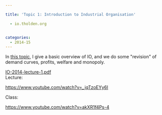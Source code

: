 ```yaml
---

title: 'Topic 1: Introduction to Industrial Organisation'

  - io.tholden.org


categories:
  - 2014-15
---
```

In <a href="http://www.tholden.org/wp-content/uploads/2014/10/IO-2014-lecture-1.pdf">this topic</a>, I give a basic overview of IO, and we do some "revision" of demand curves, profits, welfare and monopoly.
<div class="PDFcontainer">
<div class="PDFelement"><object data="http://www.tholden.org/wp-content/uploads/2014/10/IO-2014-lecture-1.pdf" type="application/pdf" width="100%" height="100%"><a href="http://www.tholden.org/wp-content/uploads/2014/10/IO-2014-lecture-1.pdf">IO-2014-lecture-1.pdf</a></object></div>
</div>
Lecture:

https://www.youtube.com/watch?v=_jqTzoEYy6I

Class:

https://www.youtube.com/watch?v=akXR1f4Ps-4